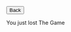 <html>
<form action="https://potato2017.github.io/">
<button type="submit">Back</button>
</form>
<p>You just lost The Game</p>
</html>